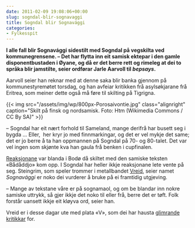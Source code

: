 ```yaml
---
date: 2011-02-09 19:08:06+00:00
slug: sogndal-blir-sognavaggi
title: Sogndal blir Sognavággi
categories:
- Fylkesspit
---
```


**I alle fall blir Sognavággi sidestilt med Sogndal på vegskilta ved kommunegrensene. – Det har flytta inn eit samisk ektepar i den gamle disponentbustaden i Øyane, og då er det berre rett og rimeleg at dei to språka blir jamstilte, seier ordførar Jarle Aarvoll til _bepsays_.**

<!--more-->

Aarvoll seier han reknar med at denne saka blir banka gjennom på kommunestyremøtet torsdag, og han avfeiar kritikken frå asylsøkjarane frå Eritrea, som meiner dette også må føre til skilting på Tigrigna.

{{< img src="/assets/img/wp/800px-Porosaivontie.jpg" class="alignright" caption="Skilt på finsk og nordsamisk. Foto: Htm (Wikimedia Commons / CC By SA)" >}}

– Sogndal har eit nært forhold til Sameland, mange derifrå har busett seg i bygda … Eller,  her kryr jo med finnmarkingar, og det er vel mykje det same; det er jo berre å ta han oppmannen på Sogndal på 70- og 80-talet. Det var vel ingen som skjønte kva han gaula frå benken i cupfinalen.

[Reaksjonane](http://www.nrk.no/kanal/nrk_sapmi/1.7498612) var blanda i Bodø då skiltet med den samiske teksten «Bådåddjo» kom opp. I Sogndal har heller ikkje reaksjonane lete vente på seg. Steingrim, som speler trommer i metallbandet [Vreid](http://nn.wikipedia.org/wiki/Vreid), seier namet _Sognavággi_ er noko dei vurderer å bruke på ei framtidig utgjeving.

– Mange av tekstane våre er på sognamaol, og om be blandar inn nokre samiske uttrykk, så gjer ikkje det noko til eller frå, berre det er tøft. Folk forstår uansett ikkje eit kløyva ord, seier han.

Vreid er i desse dagar ute med plata «V», som dei har hausta [glimrande kritikkar](http://www.bt.no/bergenpuls/musikk/anmeldelser/Sogne-metallens-store-soenner-1248107.html) for.
